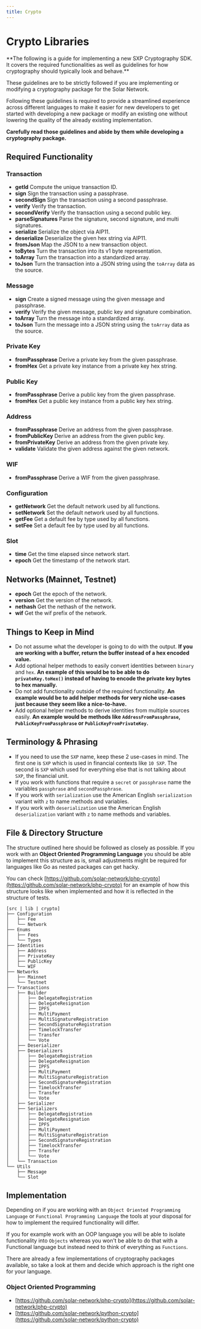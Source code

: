 ```yaml
---
title: Crypto
---
```


# Crypto Libraries

<x-alert type="info">
**The following is a guide for implementing a new SXP Cryptography SDK. It covers the required functionalities as well as guidelines for how cryptography should typically look and behave.**
</x-alert>

These guidelines are to be strictly followed if you are implementing or modifying a cryptography package for the Solar Network.

Following these guidelines is required to provide a streamlined experience across different languages to make it easier for new developers to get started with developing a new package or modify an existing one without lowering the quality of the already existing implementation.

**Carefully read those guidelines and abide by them while developing a cryptography package.**

## Required Functionality

### Transaction

* **getId** Compute the unique transaction ID.
* **sign** Sign the transaction using a passphrase.
* **secondSign** Sign the transaction using a second passphrase.
* **verify** Verify the transaction.
* **secondVerify** Verify the transaction using a second public key.
* **parseSignatures** Parse the signature, second signature, and multi signatures.
* **serialize** Serialize the object via AIP11.
* **deserialize** Deserialize the given hex string via AIP11.
* **fromJson** Map the JSON to a new transaction object.
* **toBytes** Turn the transaction into its v1 byte representation.
* **toArray** Turn the transaction into a standardized array.
* **toJson** Turn the transaction into a JSON string using the `toArray` data as the source.

### Message

* **sign** Create a signed message using the given message and passphrase.
* **verify** Verify the given message, public key and signature combination.
* **toArray** Turn the message into a standardized array.
* **toJson** Turn the message into a JSON string using the `toArray` data as the source.

### Private Key

* **fromPassphrase** Derive a private key from the given passphrase.
* **fromHex** Get a private key instance from a private key hex string.

### Public Key

* **fromPassphrase** Derive a public key from the given passphrase.
* **fromHex** Get a public key instance from a public key hex string.

### Address

* **fromPassphrase** Derive an address from the given passphrase.
* **fromPublicKey** Derive an address from the given public key.
* **fromPrivateKey** Derive an address from the given private key.
* **validate** Validate the given address against the given network.

### WIF

* **fromPassphrase** Derive a WIF from the given passphrase.

### Configuration

* **getNetwork** Get the default network used by all functions.
* **setNetwork** Set the default network used by all functions.
* **getFee** Get a default fee by type used by all functions.
* **setFee** Set a default fee by type used by all functions.

### Slot

* **time** Get the time elapsed since network start.
* **epoch** Get the timestamp of the network start.

## Networks (Mainnet, Testnet)

* **epoch** Get the epoch of the network.
* **version** Get the version of the network.
* **nethash** Get the nethash of the network.
* **wif** Get the wif prefix of the network.

## Things to Keep in Mind

* Do not assume what the developer is going to do with the output. **If you are working with a buffer, return the buffer instead of a hex encoded value.**
* Add optional helper methods to easily convert identities between `binary` and `hex`. **An example of this would be to be able to do `privateKey.toHex()` instead of having to encode the private key bytes to hex manually.**
* Do not add functionality outside of the required functionality. **An example would be to add helper methods for very niche use-cases just because they seem like a nice-to-have.**
* Add optional helper methods to derive identities from multiple sources easily. **An example would be methods like `AddressFromPassphrase`, `PublicKeyFromPassphrase` or `PublicKeyFromPrivateKey`.**

## Terminology & Phrasing

* If you need to use the `SXP` name, keep these 2 use-cases in mind. The first one is `SXP` which is used in financial contexts like `10 SXP`. The second is `SXP` which used for everything else that is not talking about `SXP`, the financial unit.
* If you work with functions that require a `secret` or `passphrase` name the variables `passphrase` and `secondPassphrase`.
* If you work with `serialization` use the American English `serialization` variant with `z` to name methods and variables.
* If you work with `deserialization` use the American English `deserialization` variant with `z` to name methods and variables.

## File & Directory Structure

The structure outlined here should be followed as closely as possible. If you work with an **Object Oriented Programming Language** you should be able to implement this structure as is, small adjustments might be required for languages like Go as nested packages can get hacky.

You can check [https://github.com/solar-network/php-crypto](https://github.com/solar-network/php-crypto) for an example of how this structure looks like when implemented and how it is reflected in the structure of tests.

```text
[src | lib | crypto]
├── Configuration
│   ├── Fee
│   └── Network
├── Enums
│   ├── Fees
│   └── Types
├── Identities
│   ├── Address
│   ├── PrivateKey
│   ├── PublicKey
│   └── WIF
├── Networks
│   ├── Mainnet
│   └── Testnet
├── Transactions
│   ├── Builder
│   │   ├── DelegateRegistration
│   │   ├── DelegateResignation
│   │   ├── IPFS
│   │   ├── MultiPayment
│   │   ├── MultiSignatureRegistration
│   │   ├── SecondSignatureRegistration
│   │   ├── TimelockTransfer
│   │   ├── Transfer
│   │   └── Vote
│   ├── Deserializer
│   ├── Deserializers
│   │   ├── DelegateRegistration
│   │   ├── DelegateResignation
│   │   ├── IPFS
│   │   ├── MultiPayment
│   │   ├── MultiSignatureRegistration
│   │   ├── SecondSignatureRegistration
│   │   ├── TimelockTransfer
│   │   ├── Transfer
│   │   └── Vote
│   ├── Serializer
│   ├── Serializers
│   │   ├── DelegateRegistration
│   │   ├── DelegateResignation
│   │   ├── IPFS
│   │   ├── MultiPayment
│   │   ├── MultiSignatureRegistration
│   │   ├── SecondSignatureRegistration
│   │   ├── TimelockTransfer
│   │   ├── Transfer
│   │   └── Vote
│   └── Transaction
└── Utils
    ├── Message
    └── Slot
```

## Implementation

Depending on if you are working with an `Object Oriented Programming Language` or `Functional Programming Language` the tools at your disposal for how to implement the required functionality will differ.

If you for example work with an OOP language you will be able to isolate functionality into `Objects` whereas you won't be able to do that with a Functional language but instead need to think of everything as `Functions`.

There are already a few implementations of cryptography packages available, so take a look at them and decide which approach is the right one for your language.

### Object Oriented Programming

* [https://github.com/solar-network/php-crypto](https://github.com/solar-network/php-crypto)
* [https://github.com/solar-network/python-crypto](https://github.com/solar-network/python-crypto)


